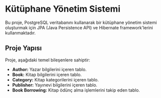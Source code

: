 # Kütüphane Yönetim Sistemi

Bu proje, PostgreSQL veritabanını kullanarak bir kütüphane yönetim sistemi oluşturmak için JPA (Java Persistence API) ve Hibernate framework'lerini kullanmaktadır.

## Proje Yapısı

Proje, aşağıdaki temel bileşenlere sahiptir:

- **Author:** Yazar bilgilerini içeren tablo.
- **Book:** Kitap bilgilerini içeren tablo.
- **Category:** Kitap kategorilerini içeren tablo.
- **Publisher:** Yayınevi bilgilerini içeren tablo.
- **Book Borrowing:** Kitap ödünç alma işlemlerini takip eden tablo.


